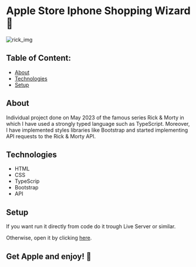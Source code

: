 # Apple Store Iphone Shopping Wizard 📱


![rick_img](https://github.com/ali-hourag/rick-morty-api/assets/131694498/4d2c6085-6610-4efd-b0a5-5963b172cb45)


## Table of Content:

- [About](#about)
- [Technologies](#technologies)
- [Setup](#setup)

## About
Individual project done on May 2023 of the famous series Rick & Morty in which I have used a strongly typed language such as TypeScript.
Moreover, I have implemented styles libraries like Bootstrap and started implementing API requests to the Rick & Morty API.


## Technologies
- HTML
- CSS
- TypeScrip
- Bootstrap
- API


## Setup
If you want run it directly from code do it trough Live Server or similar.
<br/>

Otherwise, open it by clicking <a href="https://iphone-shopping-wizard.vercel.app/">here<a/>.

## Get Apple and enjoy! 📱
